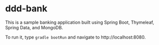 # ddd-bank

This is a sample banking application built using Spring Boot, Thymeleaf,
Spring Data, and MongoDB.

To run it, type `gradle bootRun` and navigate to http://localhost:8080.

 